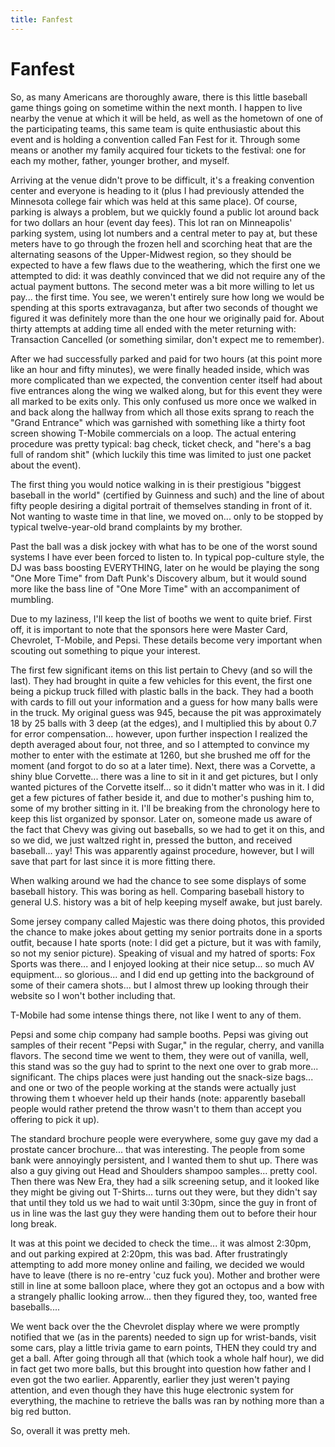 ```yaml
---
title: Fanfest
---
```


# Fanfest

So, as many Americans are thoroughly aware, there is this little baseball game
things going on sometime within the next month. I happen to live nearby the
venue at which it will be held, as well as the hometown of one of the
participating teams, this same team is quite enthusiastic about this event and
is holding a convention called Fan Fest for it. Through some means or another my
family acquired four tickets to the festival: one for each my mother, father,
younger brother, and myself.

Arriving at the venue didn't prove to be difficult, it's a freaking convention
center and everyone is heading to it (plus I had previously attended the
Minnesota college fair which was held at this same place). Of course, parking is
always a problem, but we quickly found a public lot around back for two dollars
an hour (event day fees). This lot ran on Minneapolis' parking system, using lot
numbers and a central meter to pay at, but these meters have to go through the
frozen hell and scorching heat that are the alternating seasons of the
Upper-Midwest region, so they should be expected to have a few flaws due to the
weathering, which the first one we attempted to did: it was deathly convinced
that we did not require any of the actual payment buttons. The second meter was
a bit more willing to let us pay... the first time. You see, we weren't entirely
sure how long we would be spending at this sports extravaganza, but after two
seconds of thought we figured it was definitely more than the one hour we
originally paid for. About thirty attempts at adding time all ended with the
meter returning with: Transaction Cancelled (or something similar, don't expect
me to remember).

After we had successfully parked and paid for two hours (at this point more like
an hour and fifty minutes), we were finally headed inside, which was more
complicated than we expected, the convention center itself had about five
entrances along the wing we walked along, but for this event they were all
marked to be exits only. This only confused us more once we walked in and back
along the hallway from which all those exits sprang to reach the "Grand
Entrance" which was garnished with something like a thirty foot screen showing
T-Mobile commercials on a loop. The actual entering procedure was pretty
typical: bag check, ticket check, and "here's a bag full of random shit" (which
luckily this time was limited to just one packet about the event).

The first thing you would notice walking in is their prestigious "biggest
baseball in the world" (certified by Guinness and such) and the line of about
fifty people desiring a digital portrait of themselves standing in front of it.
Not wanting to waste time in that line, we moved on... only to be stopped by
typical twelve-year-old brand complaints by my brother.

Past the ball was a disk jockey with what has to be one of the worst sound
systems I have ever been forced to listen to. In typical pop-culture style, the
DJ was bass boosting EVERYTHING, later on he would be playing the song "One More
Time" from Daft Punk's Discovery album, but it would sound more like the bass
line of "One More Time" with an accompaniment of mumbling.

Due to my laziness, I'll keep the list of booths we went to quite brief. First
off, it is important to note that the sponsors here were Master Card, Chevrolet,
T-Mobile, and Pepsi. These details become very important when scouting out
something to pique your interest.

The first few significant items on this list pertain to Chevy (and so will the
last). They had brought in quite a few vehicles for this event, the first one
being a pickup truck filled with plastic balls in the back. They had a booth
with cards to fill out your information and a guess for how many balls were in
the truck. My original guess was 945, because the pit was approximately 18 by 25
balls with 3 deep (at the edges), and I multiplied this by about 0.7 for error
compensation... however, upon further inspection I realized the depth averaged
about four, not three, and so I attempted to convince my mother to enter with
the estimate at 1260, but she brushed me off for the moment (and forgot to do so
at a later time). Next, there was a Corvette, a shiny blue Corvette... there was
a line to sit in it and get pictures, but I only wanted pictures of the Corvette
itself... so it didn't matter who was in it. I did get a few pictures of father
beside it, and due to mother's pushing him to, some of my brother sitting in it.
I'll be breaking from the chronology here to keep this list organized by
sponsor. Later on, someone made us aware of the fact that Chevy was giving out
baseballs, so we had to get it on this, and so we did, we just waltzed right in,
pressed the button, and received baseball... yay! This was apparently against
procedure, however, but I will save that part for last since it is more fitting
there.

When walking around we had the chance to see some displays of some baseball
history. This was boring as hell. Comparing baseball history to general U.S.
history was a bit of help keeping myself awake, but just barely.

Some jersey company called Majestic was there doing photos, this provided the
chance to make jokes about getting my senior portraits done in a sports outfit,
because I hate sports (note: I did get a picture, but it was with family, so not
my senior picture). Speaking of visual and my hatred of sports: Fox Sports was
there... and I enjoyed looking at their nice setup... so much AV equipment... so
glorious... and I did end up getting into the background of some of their camera
shots... but I almost threw up looking through their website so I won't bother
including that.

T-Mobile had some intense things there, not like I went to any of them.

Pepsi and some chip company had sample booths. Pepsi was giving out samples of
their recent "Pepsi with Sugar," in the regular, cherry, and vanilla flavors.
The second time we went to them, they were out of vanilla, well, this stand was
so the guy had to sprint to the next one over to grab more... significant. The
chips places were just handing out the snack-size bags... and one or two of the
people working at the stands were actually just throwing them t whoever held up
their hands (note: apparently baseball people would rather pretend the throw
wasn't to them than accept you offering to pick it up).

The standard brochure people were everywhere, some guy gave my dad a prostate
cancer brochure... that was interesting. The people from some bank were
annoyingly persistent, and I wanted them to shut up. There was also a guy giving
out Head and Shoulders shampoo samples... pretty cool. Then there was New Era,
they had a silk screening setup, and it looked like they might be giving out
T-Shirts... turns out they were, but they didn't say that until they told us we
had to wait until 3:30pm, since the guy in front of us in line was the last guy
they were handing them out to before their hour long break.

It was at this point we decided to check the time... it was almost 2:30pm, and
out parking expired at 2:20pm, this was bad. After frustratingly attempting to
add more money online and failing, we decided we would have to leave (there is
no re-entry 'cuz fuck you). Mother and brother were still in line at some
balloon place, where they got an octopus and a bow with a strangely phallic
looking arrow... then they figured they, too, wanted free baseballs....

We went back over the the Chevrolet display where we were promptly notified that
we (as in the parents) needed to sign up for wrist-bands, visit some cars, play
a little trivia game to earn points, THEN they could try and get a ball. After
going through all that (which took a whole half hour), we did in fact get two
more balls, but this brought into question how father and I even got the two
earlier. Apparently, earlier they just weren't paying attention, and even though
they have this huge electronic system for everything, the machine to retrieve
the balls was ran by nothing more than a big red button.

So, overall it was pretty meh.
